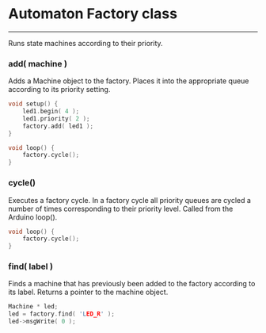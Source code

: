 # Automaton Factory class #
----------

Runs state machines according to their priority.

### add( machine ) ###

Adds a Machine object to the factory. Places it into the appropriate queue according to its priority setting.

```c++
void setup() {
	led1.begin( 4 );
	led1.priority( 2 );
	factory.add( led1 );
}

void loop() {
	factory.cycle();
}
```	

### cycle() ###

Executes a factory cycle. In a factory cycle all priority queues are cycled a number of times corresponding to their priority level. Called from the Arduino loop().

```c++
void loop() {
	factory.cycle();
}
```

### find( label ) ###

Finds a machine that has previously been added to the factory according to its label. Returns a pointer to the machine object.

```c++
Machine * led;
led = factory.find( 'LED_R' );
led->msgWrite( 0 );
```

